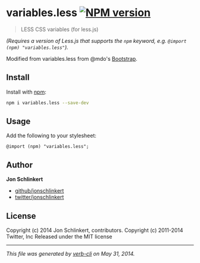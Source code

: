 # variables.less [![NPM version](https://badge.fury.io/js/variables.less.png)](http://badge.fury.io/js/variables.less)

> LESS CSS variables (for less.js)

_(Requires a version of Less.js that supports the `npm` keyword, e.g. `@import (npm) "variables.less"`)._

Modified from variables.less from @mdo's [Bootstrap](https://github.com/twbs/bootstrap).

## Install
Install with [npm](npmjs.org):

```bash
npm i variables.less --save-dev
```

## Usage

Add the following to your stylesheet:

```less
@import (npm) "variables.less";
```

## Author

**Jon Schlinkert**

+ [github/jonschlinkert](https://github.com/jonschlinkert)
+ [twitter/jonschlinkert](http://twitter.com/jonschlinkert)

## License
Copyright (c) 2014 Jon Schlinkert, contributors.
Copyright (c) 2011-2014 Twitter, Inc
Released under the MIT license

***

_This file was generated by [verb-cli](https://github.com/assemble/verb-cli) on May 31, 2014._